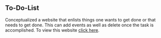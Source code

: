 ## To-Do-List

Conceptualized a website that enlists things  one wants to get done or that needs to get done. This can add events as well as delete once the task is accomplished.
To view this website [click here](https://ritikaranjan151.github.io/To-Do-List/).
